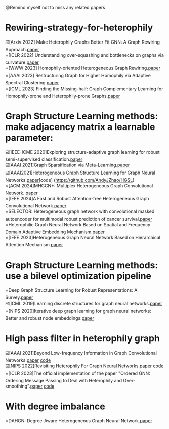 😄Remind myself not to miss any related papers
# Rewiring-strategy-for-heterophily

☑️[Arxiv 2022] Make Heterophily Graphs Better Fit GNN: A Graph Rewiring Approach.[paper](https://arxiv.org/pdf/2209.08264.pdf)  
⭐[ICLR 2022] Understanding over-squashing and bottlenecks on graphs via curvature.[paper](https://arxiv.org/pdf/2111.14522.pdf)  
⭐[WWW 2023] Homophily-oriented Heterogeneous Graph Rewiring.[paper](https://dl.acm.org/doi/10.1145/3543507.3583454)  
⭐[AAAI 2023] Restructuring Graph for Higher Homophily via Adaptive Spectral Clustering.[paper](https://doi.org/10.1609/aaai.v37i7.26038)  
⭐[ICML 2023] Finding the Missing-half: Graph Complementary Learning for Homophily-prone and Heterophily-prone Graphs.[paper](https://arxiv.org/pdf/2306.07608.pdf)  

# Graph Structure Learning methods: make adjacency matrix a learnable parameter:  
☑️[IEEE-ICME 2020]Exploring structure-adaptive graph learning for robust semi-supervised classification.[paper](https://ieeexplore.ieee.org/stamp/stamp.jsp?arnumber=9102726)  
☑️[AAAI 2021]Graph Sparsification via Meta-Learning.[paper](https://harshakokel.com/pdf/WanKokel_DLGAAAI21.pdf)  
☑️[AAAI2021]Heterogeneous Graph Structure Learning for Graph Neural Networks.[paper](https://librahu.github.io/data/aaai2021-HGSL.pdf)[code] (https://github.com/AndyJZhao/HGSL)  
⭐[ACM 2024]MHGCN+: Multiplex Heterogeneous Graph Convolutional Network. [paper](https://dl.acm.org/doi/pdf/10.1145/3650046)  
⭐[IEEE 2024]A Fast and Robust Attention-free Heterogeneous Graph Convolutional Network.[paper](https://ieeexplore.ieee.org/stamp/stamp.jsp?tp=&arnumber=10463147)  
⭐SELECTOR: Heterogeneous graph network with convolutional masked autoencoder for multimodal robust prediction of cancer survival.[paper](https://pdf.sciencedirectassets.com/271150/1-s2.0-S0010482524X00049/1-s2.0-S0010482524003858/main.pdf?X-Amz-Security-Token=IQoJb3JpZ2luX2VjEOD%2F%2F%2F%2F%2F%2F%2F%2F%2F%2FwEaCXVzLWVhc3QtMSJHMEUCIQDO%2BG7o%2FUfMo2%2FlArP%2FM%2BQ0uS3FNd1He39b%2FtxK8YpSEQIgKk7VMSt6kRleraBcBLvQ5tA1D2tE9q%2BwKfpJviSJ8UgquwUI6P%2F%2F%2F%2F%2F%2F%2F%2F%2F%2FARAFGgwwNTkwMDM1NDY4NjUiDHvVHst4LQCe6E8DWSqPBeGGaQtljcfNrqcWhADPTbsHbLud59Phbuh8zl7zuw6Qmnc9GOhEKaPHIhH5J4ApUXX88%2BMEzwxGr3EwbQgjAAgC7utCY1%2FeSxhPdpX0Vw8DRpe3J3ZP%2B6tFGqeGBo%2B1BZiugFiqjN0rRUqPsnLu3Z6jBLArbNtCrPpnfmHIZ3ap62K59dcTNR1rETwU1%2B2TbZg%2BizyTRuFvd3uCxx9sMSXXmciEu9uBUj9PoUvkaxDFbLdqptZ%2B0IA8krDNzLPQzYLtNTnRIVn2AQmmoz94g8r5MeIhLYFZHwpVh0EBpOfxWC8XTfeDrZlHE7ffFrpQ8VjAM9HbkKjGX9NdeaBNqBrI3b4PXl0mRe1C2ijUSrocnz1dv0Si9IVA%2FKjV6yUkFMtIsLa3tb65hDJgMq3ku29foPxBYv4i4SFXrwFdcmNVHwf5L8I34MZnSC%2BoC9v5VcuGPxwy%2BbvZ8X17B%2Bz2VvQd7ID%2FRBmuxsWpf5gzD5T%2B8HkOvEjPusNj1WK%2FBUQPbsJrUrChdMxpnQLDYJw7OcvnjugZ2PVgQGac6xDJqZwG9BHrcSYUy7CzGy9WBjRfHxsS5DeyM%2BawhTTxoTUixQYQ2wL4pqp5EGKYHvYfUB51fW26vrHv1c6SSgOyTpLdvjEMHVj01v%2FXEMd%2Fv5yElu8Km4SiW38a6QqnhJFPs6yKzzaAco%2F5KrzfqEa3KEIib12EtB5RSNxnJWKv1%2BxCEaqjDIRDmWGlXifEXDdF%2BcJCjKKswIfpHDQk%2FnrW3MRaToqqs7DH0%2BCqmpekmy8auj16tXEJKydYCJtsyYKcYcqDO5L%2BSu3EvVSBiggRtDhVQirgtDimWp8ExL1Iwa%2BJx1%2BteA00hHXnh92LNcdAWJgw5fTkrwY6sQFMGymAhExDI2SPI7dJiJdT%2FZhi%2Flv3ZbKCwwpXKsgAfFmqh%2Feb6mJSkanMQq40Vr5etS0y09HgZg4c92K8C834u7ObYROsrOpEFGwvb%2FjReitJhWO6TiOZDk6o5K8TKVkqGUmAbdzD7JpM0jrPWDnNEXd6wwWpFo9uYRqzVWDvSHgG3m3lnJnuLTgjFR%2FMy3KvgJClYQ4sjT%2FsIMvlDEbmrJYwK%2FeUaVgoVYZcfRqdWLs%3D&X-Amz-Algorithm=AWS4-HMAC-SHA256&X-Amz-Date=20240319T082402Z&X-Amz-SignedHeaders=host&X-Amz-Expires=300&X-Amz-Credential=ASIAQ3PHCVTYTS4ZDZP4%2F20240319%2Fus-east-1%2Fs3%2Faws4_request&X-Amz-Signature=8ea6479291ddc4553672394bf34afe2bbfdcd14425ea1d48306c88f67b0948a7&hash=2fcb2dcc8e5a00d1576e56bdb0308fe8e742d590e2ff1b7023861c0f59bad5bb&host=68042c943591013ac2b2430a89b270f6af2c76d8dfd086a07176afe7c76c2c61&pii=S0010482524003858&tid=spdf-585cffe8-5a6c-4b65-96d7-f0e75b4dd211&sid=befb83c2761f5640039b04f08919a762ee5dgxrqa&type=client&tsoh=d3d3LnNjaWVuY2VkaXJlY3QuY29t&ua=0b0d5e52530d50545257&rr=866c1055f8ab7c66&cc=mo)   
⭐Heterophilic Graph Neural Network Based on Spatial and Frequency Domain Adaptive Embedding Mechanism.[paper](https://cdn.techscience.cn/files/CMES/2024/TSP_CMES-139-2/TSP_CMES_45129/TSP_CMES_45129.pdf)  
⭐[IEEE 2023]Heterogeneous Graph Neural Network Based on Hierarchical Attention Mechanism.[paper](https://ieeexplore.ieee.org/stamp/stamp.jsp?tp=&arnumber=10441928)

# Graph Structure Learning methods: use a bilevel optimization pipeline   
⭐Deep Graph Structure Learning for Robust Representations: A Survey.[paper](https://arxiv.org/pdf/2103.03036v1.pdf)  
☑️[ICML 2019]Learning discrete structures for graph neural networks.[paper](http://proceedings.mlr.press/v97/franceschi19a/franceschi19a.pdf)  
⭐[NIPS 2020]Iterative deep graph learning for graph neural networks: Better and robust node embeddings.[paper](https://proceedings.neurips.cc/paper/2020/file/e05c7ba4e087beea9410929698dc41a6-Paper.pdf)  
  
# High pass filter in heterophily graph  
☑️[AAAI 2021]Beyond Low-frequency Information in Graph Convolutional Networks.[paper](https://ojs.aaai.org/index.php/AAAI/article/view/16514) [code](https://github.com/alexfanjn/FAGCN_PyG?tab=readme-ov-file)  
☑️[NIPS 2022]Revisiting Heterophily For Graph Neural Networks.[paper](http://arxiv.org/abs/2210.07606) [code](https://github.com/SitaoLuan/ACM-GNN)  
⭐[ICLR 2023]The official implementation of the paper "Ordered GNN: Ordering Message Passing to Deal with Heterophily and Over-smoothing".[paper](https://arxiv.org/pdf/2302.01524.pdf) [code](https://github.com/LUMIA-Group/OrderedGNN)  

# With degree imbalance
⭐DAHGN: Degree-Aware Heterogeneous Graph Neural Network.[paper](https://pdf.sciencedirectassets.com/271505/1-s2.0-S0950705123X00240/1-s2.0-S0950705123011036/main.pdf?X-Amz-Security-Token=IQoJb3JpZ2luX2VjEH8aCXVzLWVhc3QtMSJHMEUCIQD2SulFq%2FJFGevdOj%2BU9eL3mFSOPRXl1TDUEkzaMg7qNAIgOT2eldYbKWAms0AHNTeuS6y%2BwRQRLvQ8XulGY3fs6pAqsgUIeBAFGgwwNTkwMDM1NDY4NjUiDHkiEEVNlIszxfISASqPBXOnuw02lppdu1D0qLI8wpUOqtiuaXFUJa7q8IDn5sEqFVMoIwpehrWjoIAHNpmlw0THD5B11R9ThNFXR5WCS2KZMpNqGKzuST3r5QaFz8a244KLDXn8aIzTUPgGNykV6PPbYC2l3kHI20oNNkApAy5We3aY3GzX9ifKVH7QiF2AWG9oUYwN%2Fy1NSRBmsUyR0HeUxeqAIQIhmSSXgHvyzkX3rqAGCwHLZ%2FpBo4RgaliQxia0CBCGc4vHAeTas39%2BHy17gO3V7DoEQIbmRj8FWbvD%2BEetRCC84oMpZsT4ckLr6VWsu5Fib%2FdzK5lsO76ma5TX7xWACB1FdFW%2FGvwYqc6WJihPVo6s0UBIJXM5OxNGdPLBlhLSZnhwhw98t9IAJ4m%2FdyQofRaWYJTgDi2nSyfM0qTvJOrLLFvZhBvGIHouj31lhndzJ5%2BgEIsZzxzQQGlnNOAT9s7auvyFLFNcH8FSA4Z88tRYKfWNVG50CIRIW6F15pUpSS1PkXG0dhpZbO3fKdLNCgNKsfLbm471OW923Dinfk%2FlU8vyPL9C%2BurHnT2azilCFhCR8JUj0tQGuL6owAATzwmQCczb8dKA1aG8jW2akf0gdDrY3k%2BHd33KL106CkusKVTK7GG2vt1uv2%2BR2uwa2mkmmV1jcm9gx2%2FDcAzVcY4%2F1VPOp4JlE1pIhWW8sBKjCz1d8YOiQ1vqimBMLYtjM%2B4FuQ%2F83y%2F5Zk8kOGnOE1QaBDGuEIBgGMP67yMhz%2FQyQMc7MNrZ9SJ75k3izwSBByLJREg2IaJUPiGGOJjPrNZjgw2oYv7HTaR8f5WCyOgGOLU8U%2Fl%2BuNroiNCqgSisgPp9zH4j7wtVSCV9lvE%2BS%2BWBhRq%2Fmfd5q18w2sOXrwY6sQFvRIf0otPCSlZ2t%2BpLYPnQ501CIZdQDU1KhQwW7W5N5HyYPnU7XCT3tnsYdKSx%2BO0qcb01T0KfRI0vGrpbun2oa2qOlJhrcuSFUxabAiGLRs%2BTTOkMJibVy8xy9%2Fep4wUvaQxoYvC9Ay9wiBjIB%2Fp%2F0Fuirs%2BPF2I8u4GUOS1ZhVH5f3LI9Fv8JJye6sLySZxSdNs8PfyUJeC947T8erEj77w%2FexoMzzvhb2hrgFxUSms%3D&X-Amz-Algorithm=AWS4-HMAC-SHA256&X-Amz-Date=20240304T160132Z&X-Amz-SignedHeaders=host&X-Amz-Expires=300&X-Amz-Credential=ASIAQ3PHCVTYTFGSMATH%2F20240304%2Fus-east-1%2Fs3%2Faws4_request&X-Amz-Signature=9ce122a650c9093923c9a83d844dcffbf4e7e9211fe17c5f9e9266ffdf54c157&hash=49fe409b69dd9e288a6cdf9889c4deb18790bcb2ed3b781cbb1ecffbca0821ed&host=68042c943591013ac2b2430a89b270f6af2c76d8dfd086a07176afe7c76c2c61&pii=S0950705123011036&tid=spdf-a1359042-7b96-40d2-808c-9cbf8da2e6d6&sid=7c13abab40dc08408e5a220668cacdddd42dgxrqa&type=client&tsoh=d3d3LnNjaWVuY2VkaXJlY3QuY29t&ua=170d5a51095352560357&rr=85f315e09c841fb0&cc=mo)
